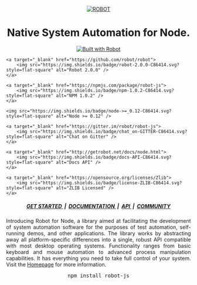 <p align="center">
	<a target="_blank" href="http://getrobot.net">
		<img src="http://getrobot.net/common/gh-header.png" alt="ROBOT" />
	</a>
</p>

<h1 align="center">
	Native System Automation for Node.
</h1>

<p align="center">
	<a target="_blank" href="http://getrobot.net">
		<img src="https://img.shields.io/badge/built_with-ROBOT-C86414.svg?style=flat-square" alt="Built with Robot" />
	</a>

	<a target="_blank" href="https://github.com/robot/robot">
		<img src="https://img.shields.io/badge/robot-2.0.0-C86414.svg?style=flat-square" alt="Robot 2.0.0" />
	</a>

	<a target="_blank" href="https://npmjs.com/package/robot-js">
		<img src="https://img.shields.io/badge/npm-1.0.2-C86414.svg?style=flat-square" alt="NPM 1.0.2" />
	</a>

	<img src="https://img.shields.io/badge/node->=_0.12-C86414.svg?style=flat-square" alt="Node >= 0.12" />

	<a target="_blank" href="https://gitter.im/robot/robot-js">
		<img src="https://img.shields.io/badge/chat_on-GITTER-C86414.svg?style=flat-square" alt="Chat on Gitter" />
	</a>

	<a target="_blank" href="http://getrobot.net/docs/node.html">
		<img src="https://img.shields.io/badge/docs-API-C86414.svg?style=flat-square" alt="Docs API" />
	</a>

	<a target="_blank" href="https://opensource.org/licenses/Zlib">
		<img src="https://img.shields.io/badge/license-ZLIB-C86414.svg?style=flat-square" alt="ZLIB Licensed" />
	</a>
</p>

<h5 align="center">
	<a target="_blank" href="http://getrobot.net/docs/node.html">
		GET STARTED
	</a>
	&nbsp;|&nbsp;
	<a target="_blank" href="http://getrobot.net/docs/about.html">
		DOCUMENTATION
	</a>
	&nbsp;|&nbsp;
	<a target="_blank" href="http://getrobot.net/api/global.html">
		API
	</a>
	&nbsp;|&nbsp;
	<a target="_blank" href="http://getrobot.net/docs/philosophy.html">
		COMMUNITY
	</a>
</h5>

<p align="justify">
	Introducing Robot for Node, a library aimed at facilitating the development of system automation software for the purposes of test automation, self-running demos, and other applications. The library works by abstracting away all platform-specific differences into a single, robust API compatible with most desktop operating systems. Functionality ranges from basic keyboard and mouse automation to advanced process manipulation capabilities. It has everything you need to take full control of your system. Visit the <a target="_blank" href="http://getrobot.net">Homepage</a> for more information.
</p>

<pre align="center">npm install robot-js</pre>
